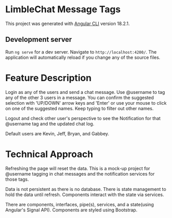 # LimbleChat Message Tags

This project was generated with [Angular CLI](https://github.com/angular/angular-cli) version 18.2.1.

## Development server

Run `ng serve` for a dev server. Navigate to `http://localhost:4200/`. The application will automatically reload if you change any of the source files.

# Feature Description
Login as any of the users and send a chat message. Use @username to tag any of the other 3 users in a message. You can confirm the suggested selection with 'UP/DOWN' arrow keys and 'Enter' or use your mouse to click on one of the suggested names. Keep typing to filter out other names.

Logout and check other user's perspective to see the Notification for that @username tag and the updated chat log.

Default users are Kevin, Jeff, Bryan, and Gabbey.

# Technical Approach
Refreshing the page will reset the data. This is a mock-up project for @username tagging in chat messages and the notification services for those tags.

Data is not persistent as there is no database. There is state management to hold the data until refresh. Components interact with the state via services.

There are components, interfaces, pipe(s), services, and a state(using Angular's Signal API). Components are styled using Bootstrap.
